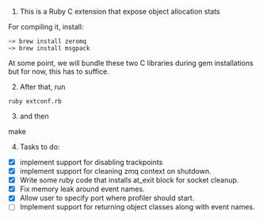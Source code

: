 1. This is a Ruby C extension that expose object allocation stats

For compiling it, install:

```
~> brew install zeromq
~> brew install msgpack
```

At some point, we will bundle these two C libraries during gem installations
but for now, this has to suffice.

2. After that, run

```
ruby extconf.rb
```

3. and then

make

4. Tasks to do:

* [X] implement support for disabling trackpoints
* [X] implement support for cleaning zmq context on shutdown.
* [X] Write some ruby code that installs at_exit block for socket cleanup.
* [X] Fix memory leak around event names.
* [X] Allow user to specify port where profiler should start.
* [ ] Implement support for returning object classes along with event names.
